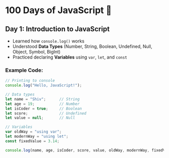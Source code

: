 # 100 Days of JavaScript 🚀

## Day 1: Introduction to JavaScript
- Learned how `console.log()` works
- Understood **Data Types** (Number, String, Boolean, Undefined, Null, Object, Symbol, BigInt)
- Practiced declaring **Variables** using `var`, `let`, and `const`

### Example Code:
```javascript
// Printing to console
console.log("Hello, JavaScript!");

// Data types
let name = "Shiv";      // String
let age = 19;           // Number
let isCoder = true;     // Boolean
let score;              // Undefined
let value = null;       // Null

// Variables
var oldWay = "using var";  
let modernWay = "using let";  
const fixedValue = 3.14;  

console.log(name, age, isCoder, score, value, oldWay, modernWay, fixedValue);